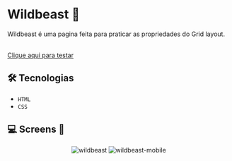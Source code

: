 <h1>Wildbeast 🐺</h1>

<div style="text-align: justify;">
Wildbeast é uma pagina feita para praticar as propriedades do Grid layout.<br/><br/>

<a href="https://vleonecezar.github.io/wildbeast/">Clique aqui para testar</a>
</div>

## 🛠 Tecnologias

- <code>HTML</code>
- <code>CSS</code>

## 💻 Screens 📱
<div align="center">
  
![wildbeast](https://user-images.githubusercontent.com/76831929/155633443-fcf91f8f-8415-4555-bfbd-f346f8b1e426.jpg)
![wildbeast-mobile](https://user-images.githubusercontent.com/76831929/155633451-e5ea2514-4841-462c-914c-feaf2e7ec443.png)
  
</div>
